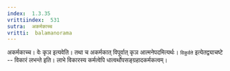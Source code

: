 ```yaml
---
index:  1.3.35
vrittiindex:  531
sutra:  अकर्मकाच्च
vritti:  balamanorama 
---
```


अकर्मकाच्च। वेः कृञ इत्यवेति। तथा च अकर्मकात् विपूर्वात् कृञ आत्मनेपदमित्यर्थः। `विकुर्वते` इत्येतद्व्याचष्टे -- विकारं लभन्ते इति। लाभे विकारस्य कर्मत्वेपि धात्वर्थोपसङ्ग्रहादकर्मकत्वम्। 

